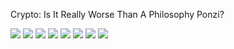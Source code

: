 Crypto: Is It Really Worse Than A Philosophy Ponzi?

![](https://firebasestorage.googleapis.com/v0/b/firescript-577a2.appspot.com/o/imgs%2Fapp%2Fprabhchintan%2FgsNdI3y4D0.jpg?alt=media&token=53ee7b6a-182d-4de3-b179-0791dbab3760)
![](https://firebasestorage.googleapis.com/v0/b/firescript-577a2.appspot.com/o/imgs%2Fapp%2Fprabhchintan%2F-N0_KtkiZS.jpeg?alt=media&token=9128f784-c4b9-4f0c-a435-ba986c230848)
![](https://firebasestorage.googleapis.com/v0/b/firescript-577a2.appspot.com/o/imgs%2Fapp%2Fprabhchintan%2F7pON1kjJkE.jpeg?alt=media&token=c2f5c921-27e9-4a33-ba91-5cf41a8da383)
![](https://firebasestorage.googleapis.com/v0/b/firescript-577a2.appspot.com/o/imgs%2Fapp%2Fprabhchintan%2F3__7cjHIfY.jpeg?alt=media&token=cfde9271-d0f4-44c5-b17c-420575bdbc36)
![](https://firebasestorage.googleapis.com/v0/b/firescript-577a2.appspot.com/o/imgs%2Fapp%2Fprabhchintan%2F46eSkYzwuy.jpeg?alt=media&token=9fcc2bf8-7908-499c-a46d-fd229cd4e818)
![](https://firebasestorage.googleapis.com/v0/b/firescript-577a2.appspot.com/o/imgs%2Fapp%2Fprabhchintan%2FR_JHWGyeat.jpeg?alt=media&token=e931e503-871e-400c-8996-26aaf2a2deed)
![](https://firebasestorage.googleapis.com/v0/b/firescript-577a2.appspot.com/o/imgs%2Fapp%2Fprabhchintan%2FXN7c06yvOt.jpeg?alt=media&token=35afbf54-4653-4b04-8d39-c4d24f9893e9)
![](https://firebasestorage.googleapis.com/v0/b/firescript-577a2.appspot.com/o/imgs%2Fapp%2Fprabhchintan%2FR79sxlzDjR.jpeg?alt=media&token=22720a89-cbe3-421d-8459-0a66611aa218)
